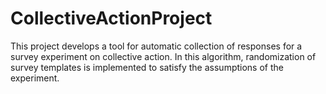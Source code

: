 # CollectiveActionProject

This project develops a tool for automatic collection of responses for a survey experiment on collective action. In this algorithm, randomization of survey templates is implemented to satisfy the assumptions of the experiment. 
